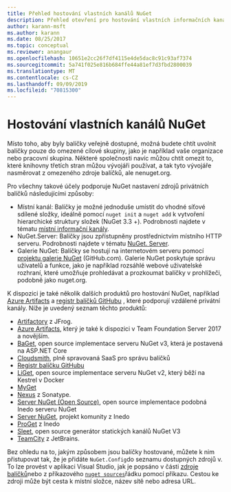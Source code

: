 ```yaml
---
title: Přehled hostování vlastních kanálů NuGet
description: Přehled otevření pro hostování vlastních informačních kanálů nebo galerií balíčků NuGet buď místně, nebo vzdáleně.
author: karann-msft
ms.author: karann
ms.date: 08/25/2017
ms.topic: conceptual
ms.reviewer: anangaur
ms.openlocfilehash: 10651e2cc26f7df4115e4de5dac8c91c93af7374
ms.sourcegitcommit: 5a741f025e816b684ffe44a81ef7d3fbd2800039
ms.translationtype: MT
ms.contentlocale: cs-CZ
ms.lasthandoff: 09/09/2019
ms.locfileid: "70815300"
---
```

# <a name="hosting-your-own-nuget-feeds"></a>Hostování vlastních kanálů NuGet

Místo toho, aby byly balíčky veřejně dostupné, možná budete chtít uvolnit balíčky pouze do omezené cílové skupiny, jako je například vaše organizace nebo pracovní skupina. Některé společnosti navíc můžou chtít omezit to, které knihovny třetích stran můžou vývojáři používat, a tak tyto vývojáře nasměrovat z omezeného zdroje balíčků, ale nenuget.org.

Pro všechny takové účely podporuje NuGet nastavení zdrojů privátních balíčků následujícími způsoby:

- Místní kanál: Balíčky je možné jednoduše umístit do vhodné síťové sdílené složky, ideálně pomocí `nuget init` a `nuget add` k vytvoření hierarchické struktury složek (NuGet 3.3 +). Podrobnosti najdete v tématu [místní informační kanály](../hosting-packages/local-feeds.md).
- NuGet.Server: Balíčky jsou zpřístupněny prostřednictvím místního HTTP serveru. Podrobnosti najdete v tématu [NuGet. Server](../hosting-packages/nuget-server.md).
- Galerie NuGet: Balíčky se hostují na internetovém serveru pomocí [projektu galerie NuGet](https://github.com/NuGet/NuGetGallery#build-and-run-the-gallery-in-arbitrary-number-easy-steps) (GitHub.com). Galerie NuGet poskytuje správu uživatelů a funkce, jako je například rozsáhlé webové uživatelské rozhraní, které umožňuje prohledávat a prozkoumat balíčky v prohlížeči, podobně jako nuget.org.

K dispozici je také několik dalších produktů pro hostování NuGet, například [Azure Artifacts](https://www.visualstudio.com/docs/package/nuget/publish) a [registr balíčků GitHubu](https://help.github.com/articles/configuring-nuget-for-use-with-github-package-registry) , které podporují vzdálené privátní kanály. Níže je uvedený seznam těchto produktů:

- [Artifactory](https://www.jfrog.com/artifactory/) z JFrog.
- [Azure Artifacts](https://www.visualstudio.com/docs/package/nuget/publish), který je také k dispozici v Team Foundation Server 2017 a novějším.
- [BaGet](https://github.com/loic-sharma/BaGet), open source implementace serveru NuGet v3, která je postavená na ASP.NET Core
- [Cloudsmith](https://cloudsmith.io/l/nuget-feed/), plně spravovaná SaaS pro správu balíčků
- [Registr balíčku GitHubu](https://help.github.com/articles/configuring-nuget-for-use-with-github-package-registry)
- [LiGet](https://github.com/ai-traders/liget), open source implementace serveru NuGet v2, který běží na Kestrel v Docker
- [MyGet](http://myget.org)
- [Nexus](http://www.sonatype.org/nexus/) z Sonatype.
- [Server NuGet (Open Source)](http://nuget-server.net), open source implementace podobná Inedo serveru NuGet
- [Server NuGet](http://nugetserver.net/), projekt komunity z Inedo
- [ProGet](http://inedo.com/proget) z Inedo
- [Sleet](https://github.com/emgarten/sleet), open source generátor statických kanálů NuGet V3
- [TeamCity](https://www.jetbrains.com/teamcity/) z JetBrains.

Bez ohledu na to, jakým způsobem jsou balíčky hostované, můžete k nim přistupovat tak, že je přidáte `NuGet.Config`do seznamu dostupných zdrojů v. To lze provést v aplikaci Visual Studio, jak je popsáno v části [zdroje balíčků](../consume-packages/install-use-packages-visual-studio.md#package-sources)nebo z příkazového [`nuget sources`](../reference/cli-reference/cli-ref-sources.md)řádku pomocí příkazu. Cestou ke zdroji může být cesta k místní složce, název sítě nebo adresa URL.
